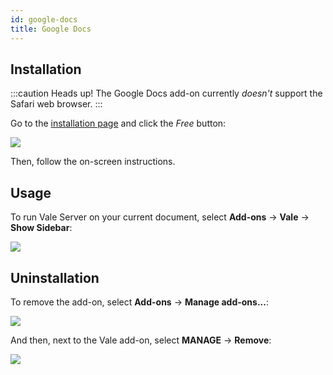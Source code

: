 ```yaml
---
id: google-docs
title: Google Docs
---
```


## Installation

:::caution Heads up!
The Google Docs add-on currently *doesn't* support the Safari web browser.
:::

Go to the [installation page](https://chrome.google.com/webstore/detail/vale/dajjahcjejjigdlhbbofcbafdgmjlnff?authuser=0) and click the *Free* button:

![](/img/clients/chrome/free.png)

Then, follow the on-screen instructions.

## Usage

<!-- vale Base.SpellCheck = NO -->

To run Vale Server on your current document, select
**Add-ons** &rarr; **Vale** &rarr; **Show Sidebar**:

![](/img/clients/chrome/menu.png)

## Uninstallation

To remove the add-on, select **Add-ons** &rarr; **Manage add-ons...**:

<!-- vale Base.SpellCheck = YES -->

![](/img/clients/chrome/manage.png)

And then, next to the Vale add-on, select **MANAGE** &rarr; **Remove**:

![](/img/clients/chrome/remove.png)
